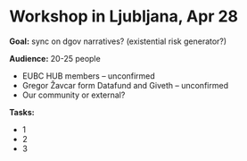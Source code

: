 # Workshop in Ljubljana, Apr 28

**Goal:** sync on dgov narratives? \(existential risk generator?\)

**Audience:** 20-25 people 

* EUBC HUB members – unconfirmed
* Gregor Žavcar form Datafund and Giveth – unconfirmed
* Our community or external?

**Tasks:**

* 1
* 2
* 3

